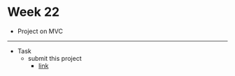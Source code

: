 # Week 22
   - Project on MVC 
---
- Task
    - submit this project
        - [link](https://docs.google.com/document/d/1Q044W4iPZBOMwXZG6WSmPjkuGC4uqu-8LzROlCEgweI/edit?usp=sharing)
